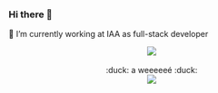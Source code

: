 ### Hi there 👋

 🔭 I’m currently working at IAA as full-stack developer




<div align="center"><img src="https://github-readme-stats.vercel.app/api/top-langs/?username=hiepmarin&layout=compact&theme=monokai&hide_border=true" align="center"/></div>

<br/>

<div align="center">:duck: a weeeeeé :duck:</div>
<div align="center">
<img src="https://komarev.com/ghpvc/?username=hiepmarin&&style=flat-square" align="center" />
</div> 
